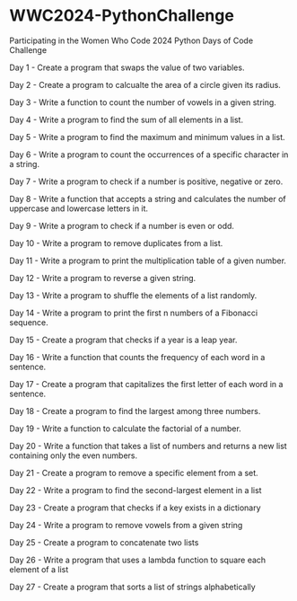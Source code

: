 # WWC2024-PythonChallenge
Participating in the Women Who Code 2024 Python Days of Code Challenge

Day 1 - Create a program that swaps the value of two variables.

Day 2 - Create a program to calcualte the area of a circle given its radius.

Day 3 - Write a function to count the number of vowels in a given string.

Day 4 - Write a program to find the sum of all elements in a list.

Day 5 - Write a program to find the maximum and minimum values in a list.

Day 6 - Write a program to count the occurrences of a specific character in a string.

Day 7 - Write a program to check if a number is positive, negative or zero.

Day 8 - Write a function that accepts a string and calculates the number of uppercase and lowercase letters in it.

Day 9 - Write a program to check if a number is even or odd.

Day 10 - Write a program to remove duplicates from a list.

Day 11 - Write a program to print the multiplication table of a given number.

Day 12 - Write a program to reverse a given string.

Day 13 - Write a program to shuffle the elements of a list randomly.

Day 14 - Write a program to print the first n numbers of a Fibonacci sequence.

Day 15 - Create a program that checks if a year is a leap year.

Day 16 - Write a function that counts the frequency of each word in a sentence.

Day 17 - Create a program that capitalizes the first letter of each word in a sentence.

Day 18 - Create a program to find the largest among three numbers.

Day 19 - Write a function to calculate the factorial of a number.

Day 20 - Write a function that takes a list of numbers and returns a new list containing only the even numbers.

Day 21 - Create a program to remove a specific element from a set.

Day 22 - Write a program to find the second-largest element in a list

Day 23 - Create a program that checks if a key exists in a dictionary

Day 24 - Write a program to remove vowels from a given string

Day 25 - Create a program to concatenate two lists

Day 26 - Write a program that uses a lambda function to square each element of a list

Day 27 - Create a program that sorts a list of strings alphabetically




